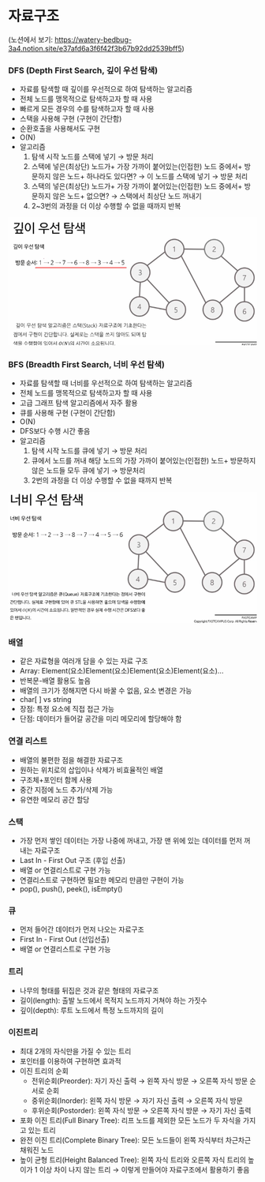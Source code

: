 # 자료구조

(노션에서 보기: https://watery-bedbug-3a4.notion.site/e37afd6a3f6f42f3b67b92dd2539bff5)

### DFS (Depth First Search, 깊이 우선 탐색)

- 자료를 탐색할 때 깊이를 우선적으로 하여 탐색하는 알고리즘
- 전체 노드를 맹목적으로 탐색하고자 할 때 사용
- 빠르게 모든 경우의 수를 탐색하고자 할 때 사용
- 스택을 사용해 구현 (구현이 간단함)
- 순환호출을 사용해서도 구현
- O(N)
- 알고리즘
    1. 탐색 시작 노드를 스택에 넣기 → 방문 처리
    2. 스택에 넣은(최상단) 노드가+
    가장 가까이 붙어있는(인접한) 노드 중에서+
    방문하지 않은 노드+
    하나라도 있다면? → 이 노드를 스택에 넣기 → 방문 처리
    3. 스택의 넣은(최상단) 노드가+
    가장 가까이 붙어있는(인접한) 노드 중에서+
    방문하지 않은 노드+
    없으면? → 스택에서 최상단 노드 꺼내기
    4. 2~3번의 과정을 더 이상 수행할 수 없을 때까지 반복

![Untitled](https://github.com/JiHyeong-Hong/note/blob/master/images/%EC%9E%90%EB%A3%8C%EA%B5%AC%EC%A1%B0/Untitled.png)


### BFS (Breadth First Search, 너비 우선 탐색)

- 자료를 탐색할 때 너비를 우선적으로 하여 탐색하는 알고리즘
- 전체 노드를 맹목적으로 탐색하고자 할 때 사용
- 고급 그래프 탐색 알고리즘에서 자주 활용
- 큐를 사용해 구현 (구현이 간단함)
- O(N)
- DFS보다 수행 시간 좋음
- 알고리즘
    1. 탐색 시작 노드를 큐에 넣기 → 방문 처리
    2. 큐에서 노드를 꺼내 해당 노드의 
    가장 가까이 붙어있는(인접한) 노드+
    방문하지 않은 노드들 모두 큐에 넣기 → 방문처리
    3. 2번의 과정을 더 이상 수행할 수 없을 때까지 반복

![Untitled](https://github.com/JiHyeong-Hong/note/blob/master/images/%EC%9E%90%EB%A3%8C%EA%B5%AC%EC%A1%B0/Untitled%201.png)

### 배열

- 같은 자료형을 여러개 담을 수 있는 자료 구조
- Array:  Element(요소)Element(요소)Element(요소)Element(요소)...
- 반복문-배열 활용도 높음
- 배열의 크기가 정해지면 다시 바꿀 수 없음, 요소 변경은 가능
- char[ ] vs string
- 장점: 특정 요소에 직접 접근 가능
- 단점: 데이터가 들어갈 공간을 미리 메모리에 할당해야 함

### 연결 리스트

- 배열의 불편한 점을 해결한 자료구조
- 원하는 위치로의 삽입이나 삭제가 비효율적인 배열
- 구조체+포인터 함께 사용
- 중간 지점에 노드 추가/삭제 가능
- 유연한 메모리 공간 할당

### 스택

- 가장 먼저 쌓인 데이터는 가장 나중에 꺼내고, 가장 맨 위에 있는 데이터를 먼저 꺼내는 자료구조
- Last In - First Out 구조 (후입 선출)
- 배열 or 연결리스트로 구현 가능
- 연결리스트로 구현하면 필요한 메모리 만큼만 구현이 가능
- pop(), push(), peek(), isEmpty()

### 큐

- 먼저 들어간 데이터가 먼저 나오는 자료구조
- First In - First Out (선입선출)
- 배열 or 연결리스트로 구현 가능

### 트리

- 나무의 형태를 뒤집은 것과 같은 형태의 자료구조
- 길이(length): 출발 노드에서 목적지 노드까지 거쳐야 하는 가짓수
- 깊이(depth): 루트 노드에서 특정 노드까지의 길이

### 이진트리

- 최대 2개의 자식만을 가질 수 있는 트리
- 포인터를 이용하여 구현하면 효과적
- 이진 트리의 순회
    - 전위순회(Preorder): 자기 자신 출력 → 왼쪽 자식 방문 → 오른쪽 자식 방문 순서로 순회
    - 중위순회(Inorder): 왼쪽 자식 방문 → 자기 자신 출력 → 오른쪽 자식 방문
    - 후위순회(Postorder): 왼쪽 자식 방문 → 오른쪽 자식 방문 → 자기 자신 출력
- 포화 이진 트리(Full Binary Tree): 리프 노드를 제외한 모든 노드가 두 자식을 가지고 있는 트리
- 완전 이진 트리(Complete Binary Tree): 모든 노드들이 왼쪽 자식부터 차근차근 채워진 노드
- 높이 균형 트리(Height Balanced Tree): 왼쪽 자식 트리와 오른쪽 자식 트리의 높이가 1 이상 차이 나지 않는 트리 → 이렇게 만들어야 자료구조에서 활용하기 좋음
